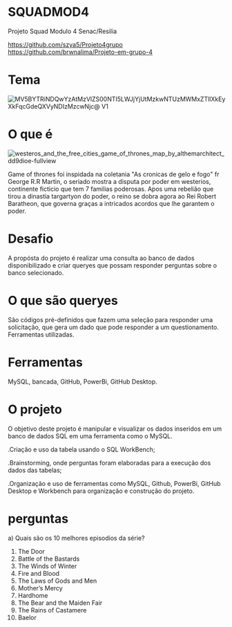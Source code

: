 # SQUADMOD4
Projeto Squad Modulo 4 Senac/Resilia

https://github.com/szya5/Projeto4grupo
https://github.com/brwnalima/Projeto-em-grupo-4

# Tema

![MV5BYTRiNDQwYzAtMzVlZS00NTI5LWJjYjUtMzkwNTUzMWMxZTllXkEyXkFqcGdeQXVyNDIzMzcwNjc@ _V1_](https://user-images.githubusercontent.com/113937013/216836846-7c008d91-db49-416f-aae7-4b82faa5773a.jpg)

# O que é

![westeros_and_the_free_cities_game_of_thrones_map_by_althemarchitect_dd9dioe-fullview](https://user-images.githubusercontent.com/113937013/216837822-9748cb16-ac29-4ced-bfb7-836a184c7c3e.jpg)

Game of thrones foi inspidada na coletania "As cronicas de gelo e fogo" fr George R.R Martin, o seriado mostra a disputa por poder em westerios, continente ficticio que tem 7 familias poderosas. Apos uma rebelião que tirou a dinastia targartyon do poder, o reino se dobra agora ao Rei Robert Baratheon, que governa graças a intricados acordos que lhe garantem o poder.

# Desafio

A propósta do projeto é realizar uma consulta ao banco de dados disponibilizado e criar queryes que possam responder perguntas sobre o banco selecionado.

# O que são queryes

São códigos pré-definidos que fazem uma seleção para responder uma solicitação, que gera um dado que pode responder a um questionamento.
Ferramentas utilizadas.

# Ferramentas

MySQL, bancada, GitHub, PowerBi, GitHub Desktop.

# O projeto

O objetivo deste projeto é manipular e visualizar os dados inseridos em um banco de dados SQL em uma ferramenta como o MySQL.

.Criação e uso da tabela usando o SQL WorkBench;

.Brainstorming, onde perguntas foram elaboradas para a execução dos dados das tabelas;

.Organização e uso de ferramentas como MySQL, Github, PowerBi, GitHub Desktop e Workbench para organização e construção do projeto.

# perguntas

a) Quais são os 10 melhores episodios da série?

1. The Door
2. Battle of the Bastards
3. The Winds of Winter
4. Fire and Blood
5. The Laws of Gods and Men
6. Mother’s Mercy
7. Hardhome
8. The Bear and the Maiden Fair
9. The Rains of Castamere
10. Baelor

